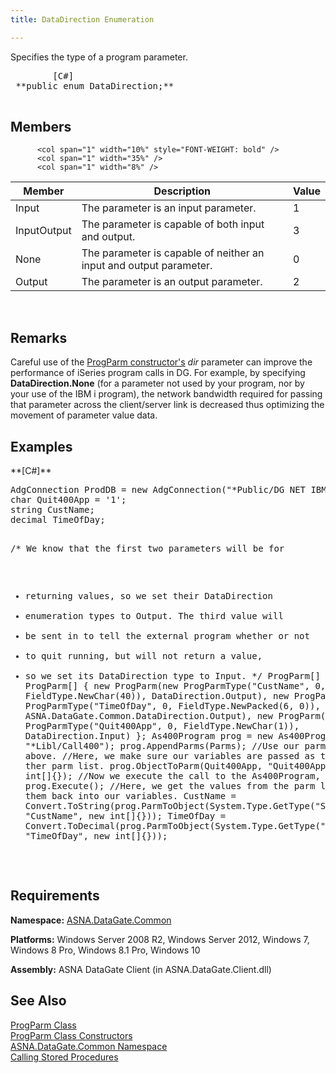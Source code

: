 ```yaml
---
title: DataDirection Enumeration

---
```


Specifies the type of a program parameter.
<pre class="prettyprint">
        <span class="lang">[C#]</span>
 **public enum DataDirection;** 
      </pre>


## Members


          <col span="1" width="10%" style="FONT-WEIGHT: bold" />
          <col span="1" width="35%" />
          <col span="1" width="8%" />

| Member | Description | Value |
| ---- | ---- | ---- |
| Input | The parameter is an input parameter. | 1 |
| InputOutput | The parameter is capable of both input and output. | 3 |
| None | The parameter is capable of neither an input and output parameter. | 0 |
| Output | The parameter is an output parameter. | 2 |



<br />

## Remarks

Careful use of the [ProgParm constructor's](prog-parm-class-prog-parm-method-main.html) *dir* parameter can improve the performance of iSeries program calls in DG. For example, by specifying **DataDirection.None** (for a parameter not used by your program, nor by your use of the IBM i program), the network bandwidth required for passing that parameter across the client/server link is decreased thus optimizing the movement of parameter value data. 
## Examples

<span class="lang">
 **[C#]** 
        </span>
<pre>
AdgConnection ProdDB = new AdgConnection("*Public/DG NET IBM i");
char Quit400App = '1';
string CustName;
decimal TimeOfDay;

  /* We know that the first two parameters will be for
   * returning values, so we set their DataDirection
   * enumeration types to Output. The third value will
   * be sent in to tell the external program whether or not
   * to quit running, but will not return a value,
   * so we set its DataDirection type to Input. */
  ProgParm[] Parms = new ProgParm[]
  {
      new ProgParm(new ProgParmType("CustName", 0, 
          FieldType.NewChar(40)), DataDirection.Output),
      new ProgParm(new ProgParmType("TimeOfDay", 0, 
          FieldType.NewPacked(6, 0)), ASNA.DataGate.Common.DataDirection.Output),
      new ProgParm(new ProgParmType("Quit400App", 0, 
          FieldType.NewChar(1)), DataDirection.Input)
  };
  As400Program prog = new As400Program(ProdDB, "*Libl/Call400");
  prog.AppendParms(Parms); //Use our parm list defined above.
  //Here, we make sure our variables are passed as the parms in ther parm list.
  prog.ObjectToParm(Quit400App, "Quit400App", new int[]{});
  //Now we execute the call to the As400Program, "Call400".
  prog.Execute();
  //Here, we get the values from the parm list and put them back into our variables.
  CustName = Convert.ToString(prog.ParmToObject(System.Type.GetType("System.String"), 
      "CustName", new int[]{}));
  TimeOfDay = Convert.ToDecimal(prog.ParmToObject(System.Type.GetType("System.Decimal"), 
      "TimeOfDay", new int[]{}));
</pre>


## Requirements

**Namespace:** [ASNA.DataGate.Common](datagate-common-namespace.html) 

**Platforms:** Windows Server 2008 R2, Windows Server 2012, Windows 7, Windows 8 Pro, Windows 8.1 Pro, Windows 10

**Assembly:** ASNA DataGate Client (in ASNA.DataGate.Client.dll)
## See Also


[ProgParm Class](prog-parm-class.html)
      <br />
[ProgParm Class Constructors](prog-parm-class-prog-parm-method-main.html)
      <br />
[ASNA.DataGate.Common Namespace](datagate-common-namespace.html)
      <br />
[Calling Stored Procedures](calling-stored-procedures.html)

